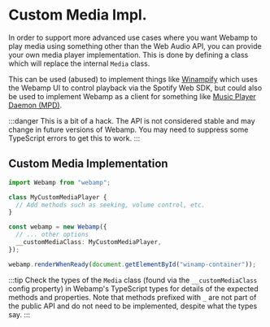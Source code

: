 # Custom Media Impl.

In order to support more advanced use cases where you want Webamp to play media using something other than the Web Audio API, you can provide your own media player implementation. This is done by defining a class which will replace the internal `Media` class.

This can be used (abused) to implement things like [Winampify](https://github.com/remigallego/winampify) which uses the Webamp UI to control playback via the Spotify Web SDK, but could also be used to implement Webamp as a client for something like [Music Player Daemon (MPD)](https://www.musicpd.org/).

:::danger
This is a bit of a hack. The API is not considered stable and may change in future versions of Webamp. You may need to suppress some TypeScript errors to get this to work.
:::

## Custom Media Implementation

```ts
import Webamp from "webamp";

class MyCustomMediaPlayer {
  // Add methods such as seeking, volume control, etc.
}

const webamp = new Webamp({
  // ... other options
  __customMediaClass: MyCustomMediaPlayer,
});

webamp.renderWhenReady(document.getElementById("winamp-container"));
```

:::tip
Check the types of the `Media` class (found via the `__customMediaClass` config property) in Webamp's TypeScript types for details of the expected methods and properties. Note that methods prefixed with `_` are not part of the public API and do not need to be implemented, despite what the types say.
:::
